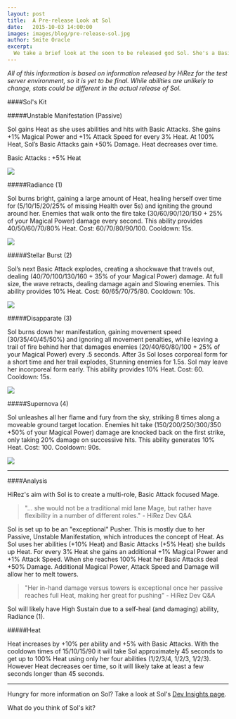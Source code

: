```yaml
---
layout: post
title:  A Pre-release Look at Sol
date:   2015-10-03 14:00:00
images: images/blog/pre-release-sol.jpg
author: Smite Oracle
excerpt:
  We take a brief look at the soon to be released god Sol. She's a Basic Attack focused Mage, set up to be a solid pusher thanks to her Passive, granting her 'Heat'. At 100% Heat, her Basic Attacks deal +50% damage.
---
```


*All of this information is based on information released by HiRez for the test server environment, so it is yet to be final. While abilities are unlikely to change, stats could be different in the actual release of Sol.*

####Sol's Kit

#####Unstable Manifestation (Passive)

Sol gains Heat as she uses abilities and hits with Basic Attacks. She gains +1% Magical Power and +1% Attack Speed for every 3% Heat. At 100% Heat, Sol’s Basic Attacks gain +50% Damage. Heat decreases over time.

Basic Attacks : +5% Heat

[![]({{site.url}}/images/blog/pre-release-sol/kit-0.jpg)]({{site.url}}/images/blog/pre-release-sol/kit-0.mp4)

#####Radiance (1)

Sol burns bright, gaining a large amount of Heat, healing herself over time for (5/10/15/20/25% of missing Health over 5s) and igniting the ground around her. Enemies that walk onto the fire take (30/60/90/120/150 + 25% of your Magical Power) damage every second. This ability provides 40/50/60/70/80% Heat. Cost: 60/70/80/90/100. Cooldown: 15s.

[![]({{site.url}}/images/blog/pre-release-sol/kit-1.jpg)]({{site.url}}/images/blog/pre-release-sol/kit-1.mp4)

#####Stellar Burst (2)

Sol’s next Basic Attack explodes, creating a shockwave that travels out, dealing (40/70/100/130/160 + 35% of your Magical Power) damage. At full size, the wave retracts, dealing damage again and Slowing enemies. This ability provides 10% Heat. Cost: 60/65/70/75/80. Cooldown: 10s.

[![]({{site.url}}/images/blog/pre-release-sol/kit-2.jpg)]({{site.url}}/images/blog/pre-release-sol/kit-2.mp4)

#####Disapparate (3)

Sol burns down her manifestation, gaining movement speed (30/35/40/45/50%) and ignoring all movement penalties, while leaving a trail of fire behind her that damages enemies (20/40/60/80/100 + 25% of your Magical Power) every .5 seconds. After 3s Sol loses corporeal form for a short time and her trail explodes, Stunning enemies for 1.5s. Sol may leave her incorporeal form early. This ability provides 10% Heat. Cost: 60. Cooldown: 15s.

[![]({{site.url}}/images/blog/pre-release-sol/kit-3.jpg)]({{site.url}}/images/blog/pre-release-sol/kit-3.mp4)

#####Supernova (4)

Sol unleashes all her flame and fury from the sky, striking 8 times along a moveable ground target location. Enemies hit take (150/200/250/300/350 +50% of your Magical Power) damage are knocked back on the first strike, only taking 20% damage on successive hits. This ability generates 10% Heat. Cost: 100. Cooldown: 90s.

[![]({{site.url}}/images/blog/pre-release-sol/kit-4.jpg)]({{site.url}}/images/blog/pre-release-sol/kit-4.mp4)

***

####Analysis

HiRez's aim with Sol is to create a multi-role, Basic Attack focused Mage. 

> "... she would not be a traditional mid lane Mage, but rather have flexibility in a number of different roles." - HiRez Dev Q&A

Sol is set up to be an "exceptional" Pusher. This is mostly due to her Passive, Unstable Manifestation, which introduces the concept of Heat. As Sol uses her abilities (+10% Heat) and Basic Attacks (+5% Heat) she builds up Heat. For every 3% Heat she gains an additional +1% Magical Power and +1% Attack Speed. When she reaches 100% Heat her Basic Attacks deal +50% Damage. Additional Magical Power, Attack Speed and Damage will allow her to melt towers.

> "Her in-hand damage versus towers is exceptional once her passive reaches full Heat, making her great for pushing" - HiRez Dev Q&A

Sol will likely have High Sustain due to a self-heal (and damaging) ability, Radiance (1). 

#####Heat

Heat increases by +10% per ability and +5% with Basic Attacks. With the cooldown times of 15/10/15/90 it will take Sol approximately 45 seconds to get up to 100% Heat using only her four abilities (1/2/3/4, 1/2/3, 1/2/3). However Heat decreases oer time, so it will likely take at least a few seconds longer than 45 seconds.

***

Hungry for more information on Sol? Take a look at Sol's [Dev Insights page](http://www.smitegame.com/promo/god-reveal/sol/).

What do you think of Sol's kit?
